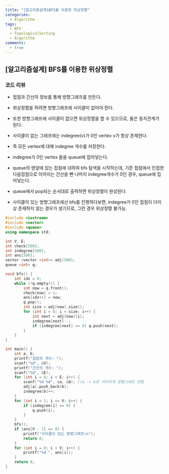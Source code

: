 ```yaml
---
title: "[알고리즘설계]BFS를 이용한 위상정렬"
categories:
  - Algorithm
tags:
  - BFS
  - TopologicalSorting
  - Algorithm
comments:
  - true
---
```


## [알고리즘설계] BFS를 이용한 위상정렬

### 코드 리뷰

* 접점과 간선의 정보를 통해 방향그래프를 만든다.

* 위상정렬을 하려면 방향그래프에 사이클이 없어야 한다.

* 또한 방향그래프에 사이클이 없으면 위상정렬을 할 수 있으므로, 둘은 동치관계가 된다.

* 사이클이 없는 그래프에는 indegree(v)가 0인 vertex v가 항상 존재한다.

* 즉 모든 vertex에 대해 indegree 개수를 저장한다.

* indegree가 0인 vertex 들을 queue에 집어넣는다.

* queue의 맨앞에 있는 접점에 대하여 bfs 탐색을 시작하는데, 기준 접점에서 인접한 다음접점으로 이어지는 간선을 뺀 나머지 indegree개수가 0인 경우, queue에 집어넣는다.

* queue에서 pop되는 순서대로 출력하면 위상정렬이 완성된다.

* 사이클이 있는 방향그래프에선 bfs를 진행하다보면, indegree가 0인 접점이 더이상 존재하지 않는 경우가 생기므로, 그런 경우 위상정렬 불가능.

```cpp
#include <iostream>
#include <vector>
#include <queue>
using namespace std;

int V, E;
int check[500];
int indegree[500];
int ans[500];
vector <vector <int>> adj(500);
queue <int> q;

void bfs() {
	int idx = 0;
	while (!q.empty()) {
		int now = q.front();
		check[now] = 1;
		ans[idx++] = now;
		q.pop();
		int size = adj[now].size();
		for (int i = 0; i < size; i++) {
			int next = adj[now][i];
			indegree[next]--;
			if (indegree[next] == 0) q.push(next);
		}
	}
}

int main() {
	int a, b;
	printf("접점의 개수: ");
	scanf("%d", &V);
	printf("간선의 개수: ");
	scanf("%d", &E);
	for (int i = 0; i < E; i++) {
		scanf("%d %d", &a, &b); //a -> b로 이어지게 방향그래프 만듬
		adj[a].push_back(b);
		indegree[b]++;
	}
	for (int i = 1; i <= V; i++) {
		if (indegree[i] == 0) {
			q.push(i);
		}
	}
	bfs();
	if (ans[V - 1] == 0) {
		printf("사이클이 있는 방향그래프\n");
		return 0;
	}
	for (int i = 0; i < V; i++) {
		printf("%d ", ans[i]);
	}
	return 0;
}
```
